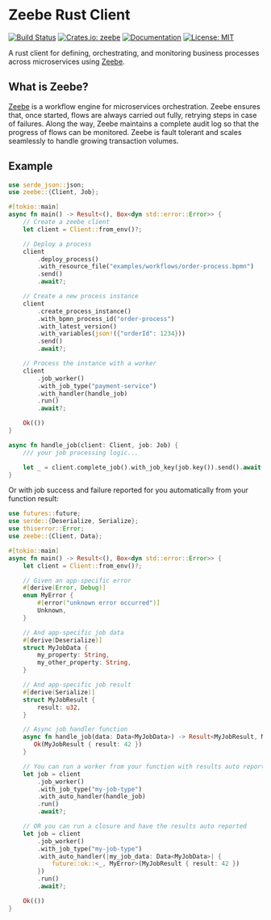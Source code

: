 # Zeebe Rust Client

[![Build Status](https://github.com/OutThereLabs/zeebe-rust/workflows/CI/badge.svg)](https://github.com/OutThereLabs/zeebe-rust/actions?query=workflow%3ACI)
[![Crates.io: zeebe](https://img.shields.io/crates/v/zeebe.svg)](https://crates.io/crates/zeebe)
[![Documentation](https://docs.rs/zeebe/badge.svg)](https://docs.rs/zeebe)
[![License: MIT](https://img.shields.io/badge/license-MIT-blue.svg)](LICENSE)

A rust client for defining, orchestrating, and monitoring business processes
across microservices using [Zeebe].

## What is Zeebe?

[Zeebe] is a workflow engine for microservices orchestration. Zeebe ensures
that, once started, flows are always carried out fully, retrying steps in case
of failures. Along the way, Zeebe maintains a complete audit log so that the
progress of flows can be monitored. Zeebe is fault tolerant and scales
seamlessly to handle growing transaction volumes.

[Zeebe]: https://zeebe.io

## Example

```rust
use serde_json::json;
use zeebe::{Client, Job};

#[tokio::main]
async fn main() -> Result<(), Box<dyn std::error::Error>> {
    // Create a zeebe client
    let client = Client::from_env()?;

    // Deploy a process
    client
        .deploy_process()
        .with_resource_file("examples/workflows/order-process.bpmn")
        .send()
        .await?;

    // Create a new process instance
    client
        .create_process_instance()
        .with_bpmn_process_id("order-process")
        .with_latest_version()
        .with_variables(json!({"orderId": 1234}))
        .send()
        .await?;

    // Process the instance with a worker
    client
        .job_worker()
        .with_job_type("payment-service")
        .with_handler(handle_job)
        .run()
        .await?;

    Ok(())
}

async fn handle_job(client: Client, job: Job) {
    /// your job processing logic...

    let _ = client.complete_job().with_job_key(job.key()).send().await;
}
```

Or with job success and failure reported for you automatically from your
function result:

```rust
use futures::future;
use serde::{Deserialize, Serialize};
use thiserror::Error;
use zeebe::{Client, Data};

#[tokio::main]
async fn main() -> Result<(), Box<dyn std::error::Error>> {
    let client = Client::from_env()?;

    // Given an app-specific error
    #[derive(Error, Debug)]
    enum MyError {
        #[error("unknown error occurred")]
        Unknown,
    }

    // And app-specific job data
    #[derive(Deserialize)]
    struct MyJobData {
        my_property: String,
        my_other_property: String,
    }

    // And app-specific job result
    #[derive(Serialize)]
    struct MyJobResult {
        result: u32,
    }

    // Async job handler function
    async fn handle_job(data: Data<MyJobData>) -> Result<MyJobResult, MyError> {
       Ok(MyJobResult { result: 42 })
    }

    // You can run a worker from your function with results auto reported
    let job = client
        .job_worker()
        .with_job_type("my-job-type")
        .with_auto_handler(handle_job)
        .run()
        .await?;

    // OR you can run a closure and have the results auto reported
    let job = client
        .job_worker()
        .with_job_type("my-job-type")
        .with_auto_handler(|my_job_data: Data<MyJobData>| {
            future::ok::<_, MyError>(MyJobResult { result: 42 })
        })
        .run()
        .await?;

    Ok(())
}
```
